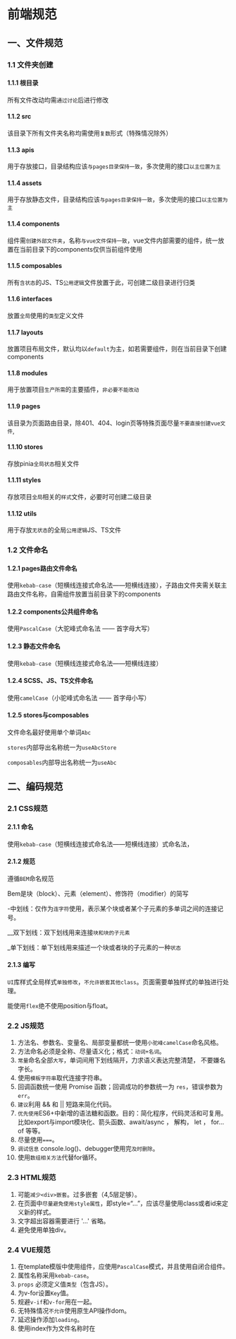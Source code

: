 # 前端规范

## 一、文件规范

### 1.1 文件夹创建

#### 1.1.1 根目录

所有文件改动均需`通过讨论`后进行修改

#### 1.1.2 src

该目录下所有文件夹名称均需使用`复数`形式（特殊情况除外）

#### 1.1.3 apis

用于存放接口，目录结构应该`与pages目录保持一致`，多次使用的接口`以主位置为主`

#### 1.1.4 assets

用于存放静态文件，目录结构应该`与pages目录保持一致`，多次使用的接口`以主位置为主`

#### 1.1.4 components

组件需`创建外部文件夹`，名称`与vue文件保持一致`，vue文件内部需要的组件，统一放置在当前目录下的components仅供当前组件使用

#### 1.1.5 composables

所有`含状态`的JS、TS`公用逻辑`文件放置于此，可创建二级目录进行归类

#### 1.1.6 interfaces 

放置`全局`使用的`类型`定义文件

#### 1.1.7 layouts

放置项目布局文件，默认均以`default`为主，如若需要组件，则在当前目录下创建components

#### 1.1.8 modules

用于放置项目`生产所需`的主要插件，`非必要不能改动`

#### 1.1.9 pages

该目录为页面路由目录，除401、404、login页等特殊页面尽量`不要直接创建vue文件`,

#### 1.1.10 stores

存放pinia`全局状态`相关文件

#### 1.1.11 styles

存放项目`全局`相关的`样式`文件，必要时可创建二级目录

#### 1.1.12 utils

用于存放`无状态`的全局`公用逻辑`JS、TS文件

### 1.2 文件命名

#### 1.2.1 pages路由文件命名

使用`kebab-case`（短横线连接式命名法——短横线连接），子路由文件夹需关联主路由文件名称，自需组件放置当前目录下的components

#### 1.2.2 components公共组件命名

使用`PascalCase`（大驼峰式命名法 —— 首字母大写）

#### 1.2.3 静态文件命名

使用`kebab-case`（短横线连接式命名法——短横线连接）

#### 1.2.4 SCSS、JS、TS文件命名

使用`camelCase`（小驼峰式命名法 —— 首字母小写）

#### 1.2.5 stores与composables

文件命名最好使用单个单词`Abc`

`stores`内部导出名称统一为`useAbcStore`

`composables`内部导出名称统一为`useAbc`



## 二、编码规范

### 2.1 CSS规范

#### 2.1.1 命名

使用`kebab-case`（短横线连接式命名法——短横线连接）式命名法，

#### 2.1.2 规范

遵循`BEM`命名规范

Bem是块（block）、元素（element）、修饰符（modifier）的简写

-中划线：仅作为`连字符`使用，表示某个块或者某个子元素的多单词之间的连接记号。

__双下划线：双下划线用来连接`块和块的子元素`

_单下划线：单下划线用来描述一个块或者块的子元素的一种`状态`

#### 2.1.3 编写

`UI`库样式全局样式`单独修改`，`不允许嵌套其他class`。页面需要单独样式的单独进行处理。

能使用`flex`绝不使用position与float。

### 2.2 JS规范

1. 方法名、参数名、变量名、局部变量都统一使用`小驼峰camelCase`命名风格。
2. 方法命名必须是全称、尽量语义化；格式：`动词+名词`。
3. `常量`命名全部`大写`，单词间用下划线隔开，力求语义表达完整清楚， 不要嫌名字长。
4. 使用`模板字符串`取代连接字符串。
5. 回调函数统一使用 Promise 函数；回调成功的参数统一为 `res`，错误参数为 `err`。
6. `建议`利用 && 和 || 短路来简化代码。
7. `优先使用`ES6+中新增的语法糖和函数。目的：简化程序，代码灵活和可复用。比如export与import模块化、箭头函数、await/async ， 解构， let ， for…of 等等。
8. 尽量使用`===`。
9. `调试信息` console.log()、debugger使用完`及时删除`。
10. 使用`数组相关方法`代替for循环。

### 2.3 HTML规范

1. 可能`减少<div>嵌套`。过多嵌套（4,5层足够）。
2. 在页面中`尽量避免使用style属性`，即style=“…”，应该尽量使用class或者id来定义新的样式。
3. 文字超出容器需要进行 '...' 省略。
4. 避免使用单独div。

### 2.4 VUE规范

1. 在template模版中使用组件，应使用`PascalCase`模式，并且使用自闭合组件。
2. 属性名称采用`kebab-case`。
3. `props` 必须定义值`类型`（包含JS）。
4. 为v-for设置`Key`值。
5. 规避`v-if`和`v-for`用在一起。
6. 无特殊情况`不允许`使用原生API操作dom。
7. 延迟操作添加`loading`。
8. 使用index作为文件名称时在<script>中添加`name`，用来命名vue文件。
9. 样式尽量添加`scoped`进行样式约束。
10. 避免使用css`子选择器`。
11. vue3中尽量使用`setup`语法糖。
12. `相关逻辑块`处在`统一`位置，禁止提前调用。
13. 一个标签内有多个属性，`属性分行写`。
14. 能使用computed不要使用watch。
15. 定时器、addEventListener、eventBus使用完及时`清除解绑`。
16. 使用`@`与`./`，尽量避免使用../。
17. <route>使用`yaml`格式。
18. template、scrtipt、style间隔一行。
19. 尽量避免长代码，将单独模块`提出`当做`组件`。
20. 组件复用超过两个、逻辑超过80%，要提出组件至全局。

## 三、注释规范

注释的目的：

- 提高代码的可读性，从而提高代码的可维护性

注释的原则：

- `如无必要，勿增注释` ( As short as possible )
- `如有必要，尽量详尽` ( As long as necessary )

###  3.1 HTML 文件注释

#### 3.1.1 单行注释

注释位于要注释代码的上面，`单独占一行`,一般用于简单的描述，如某些状态描述、属性描述等。

####  3.1.2模块注释

一般用于描述模块的名称以及`模块开始与结束`的位置。

注释内容前后各一个空格字符， `<!-- START Comment Text \-->`表示模块开始， `<!-- END Comment Text \-->`表示模块结束，模块与模块之间相隔一行。

#### 3.1.3 嵌套模块注释

当模块注释内再出现模块注释的时候，为了突出主要模块，嵌套模块不再使用。而改用注释写在模块结尾标签`底部，单独一行`。

### 3.2 JavaScript 文件注释

#### 3.3.1 单行注释

单行注释使用 `//`，注释应单独一行写在被注释对象的上方，不要追加在某条语句的后面。

注释行的上方需要有一个空行（**除非注释行上方是一个块的顶部**），以增加可读性.

#### 3.3.2 多行注释

多行注释使用 `/** ... */`，而不是多行的 `//`。

#### 3.3.3 特殊标记

有时我们发现某个可能的 bug，但因为一些原因还没法修复；或者某个地方还有一些待完成的功能，这时我们需要使用相应的特殊标记注释来告知未来的自己或合作者。常用的特殊标记有两种：

`// FIXME `: 说明问题是什么
`// TODO` : 说明还要做什么或者问题的解决方案

以及其他特殊标注。

#### 3.3.4 文档类注释

文档类注释，如函数、类、文件、事件等；`尽量`都使用 [jsdoc](https://blog.csdn.net/Sophie_U/article/details/124824990)`规范。



------

`注：`以上所有命名均需语义化，尽量避免缩写，特殊缩写除外

------

## 四、提交规范

- 样式：整体以UI设计为主，完成度不能低于90%；适当的响应式布局，保证1440分辨率以上可以看到完整功能（特殊系统除外）；大屏页面至少保证1920的完整性，适当的缩放不会出现页面排版错乱问题。
- 用户交互：与用户的交互响应时间，直接触发不能超过200毫秒，间接相应不得超过2秒，超过以上时间必须加loading。
- 接口对接：在后台接口完整情况下，请求方法、传参方式、传参、接收参数、字段对应，必须确保无误。
- 功能：接口提供、UI设计提供、需求完成确定情况下，功能必须100%符合需求（特殊情况除外）。
- 附加逻辑：关闭弹窗同步清除表单内容、变更数据刷新列表、操作成功或失败进行提示等类似不包含在需求之中但属于编码逻辑必须的步骤，必须添加，其他情况不再一一赘述。
- 控制台：不准出现由自己相关代码产生的警告（包括错误使用插件、框架产生的非正常警告）以及报错。
